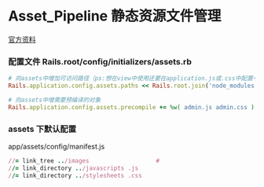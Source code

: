 # Asset_Pipeline 静态资源文件管理
[官方资料](https://ruby-china.github.io/rails-guides/asset_pipeline.html#precompiling-assets)

### 配置文件 Rails.root/config/initializers/assets.rb

```ruby
# 向assets中增加可访问路径（ps:想在view中使用还要在application.js或.css中配置一下）
Rails.application.config.assets.paths << Rails.root.join('node_modules')

# 向assets中增需要预编译的对象
Rails.application.config.assets.precompile += %w( admin.js admin.css )
```

### assets 下默认配置

app/assets/config/manifest.js
```ruby
//= link_tree ../images                   #
//= link_directory ../javascripts .js
//= link_directory ../stylesheets .css
```
